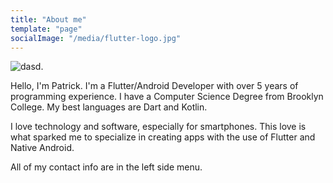 ```yaml
---
title: "About me"
template: "page"
socialImage: "/media/flutter-logo.jpg"
---
```


![dasd.](/media/flutter-logo.jpg)

Hello, I'm Patrick. I'm a Flutter/Android Developer with over 5 years of programming experience. I have a Computer Science Degree from Brooklyn College. My best languages are Dart and Kotlin.

I love technology and software, especially for smartphones. This love is what sparked me to specialize in creating apps with the use of Flutter and Native Android.

All of my contact info are in the left side menu.